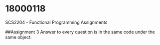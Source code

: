 # 18000118
SCS2204 - Functional Programming Assignments

##Assignment 3
Answer to every question is in the same code under the same object.
